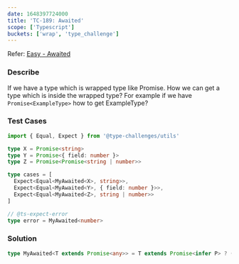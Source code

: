 ```yaml
---
date: 1648397724000
title: 'TC-189: Awaited'
scope: ['Typescript']
buckets: ['wrap', 'type_challenge']
---
```


Refer: [Easy - Awaited](https://github.com/type-challenges/type-challenges/blob/master/questions/189-easy-awaited/README.md)

### Describe

If we have a type which is wrapped type like Promise. How we can get a type which is inside the wrapped type? For example if we have `Promise<ExampleType>` how to get ExampleType?

### Test Cases

```typescript
import { Equal, Expect } from '@type-challenges/utils'

type X = Promise<string>
type Y = Promise<{ field: number }>
type Z = Promise<Promise<string | number>>

type cases = [
  Expect<Equal<MyAwaited<X>, string>>,
  Expect<Equal<MyAwaited<Y>, { field: number }>>,
  Expect<Equal<MyAwaited<Z>, string | number>>
]

// @ts-expect-error
type error = MyAwaited<number>
```

### Solution

```typescript
type MyAwaited<T extends Promise<any>> = T extends Promise<infer P> ? (P extends Promise<infer K> ? K : P) : never
```
